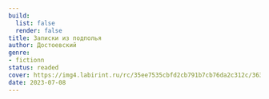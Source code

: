 ```yaml
---
build:
  list: false
  render: false
title: Записки из подполья
author: Достоевский
genre:
- fictionn
status: readed
cover: https://img4.labirint.ru/rc/35ee7535cbfd2cb791b7cb76da2c312c/363x561q80/books54/537178/cover.jpg?1686224539
date: 2023-07-08
---
```


